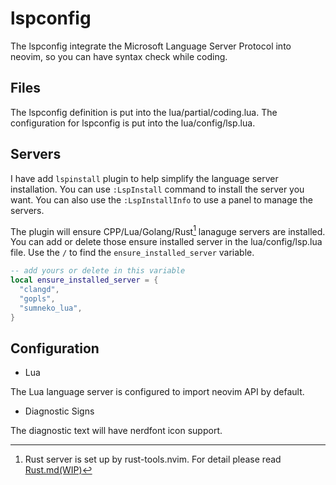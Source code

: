 # lspconfig

The lspconfig integrate the Microsoft Language Server Protocol into
neovim, so you can have syntax check while coding.

## Files

The lspconfig definition is put into the lua/partial/coding.lua.
The configuration for lspconfig is put into the lua/config/lsp.lua.

## Servers

I have add `lspinstall` plugin to help simplify the language server installation.
You can use `:LspInstall` command to install the server you want.
You can also use the `:LspInstallInfo` to use a panel to manage the servers.

The plugin will ensure CPP/Lua/Golang/Rust[^1] lanaguge servers are installed.
You can add or delete those ensure installed server in the lua/config/lsp.lua file.
Use the `/` to find the `ensure_installed_server` variable.

```lua
-- add yours or delete in this variable
local ensure_installed_server = {
  "clangd",
  "gopls",
  "sumneko_lua",
}
```

[^1]: Rust server is set up by rust-tools.nvim. For detail please read
[Rust.md(WIP)](./.)

## Configuration

* Lua

The Lua language server is configured to import neovim API by default.

* Diagnostic Signs

The diagnostic text will have nerdfont icon support.
